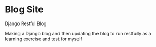 # Blog Site
Django Restful Blog

Making a Django blog and then updating the blog to run restfully as a learning exercise and test for myself 
